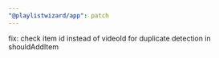 ```yaml
---
"@playlistwizard/app": patch
---
```


fix: check item id instead of videoId for duplicate detection in shouldAddItem
